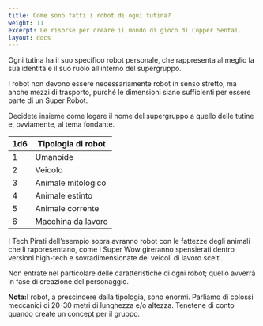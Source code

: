 ```yaml
---
title: Come sono fatti i robot di ogni tutina?
weight: 11
excerpt: Le risorse per creare il mondo di gioco di Copper Sentai.
layout: docs
---
```

Ogni tutina ha il suo specifico robot personale, che rappresenta al meglio la sua identità e il suo ruolo all’interno del supergruppo.

I robot non devono essere necessariamente robot in senso stretto, ma anche mezzi di trasporto, purché le dimensioni siano sufficienti per essere parte di un Super Robot.

Decidete insieme come legare il nome del supergruppo a quello delle tutine e, ovviamente, al tema fondante. 

| 1d6| Tipologia di robot                            |
|-----|----------------------------------|
| 1   | Umanoide                       |
| 2   | Veicolo                       |
| 3   | Animale mitologico                       |
| 4   | Animale estinto|
| 5   | Animale corrente                       |
| 6   | Macchina da lavoro                        |

I Tech Pirati dell’esempio sopra avranno robot con le fattezze degli animali che li rappresentano, come i Super Wow gireranno spensierati dentro versioni high-tech e sovradimensionate dei veicoli di lavoro scelti.

Non entrate nel particolare delle caratteristiche di ogni robot; quello avverrà in fase di creazione del personaggio. 

<div class="note"><strong>Nota:</strong>I robot, a prescindere dalla tipologia, sono enormi. Parliamo di colossi meccanici di 20-30 metri di lunghezza e/o altezza. Tenetene di conto quando create un concept per il gruppo.</div>

